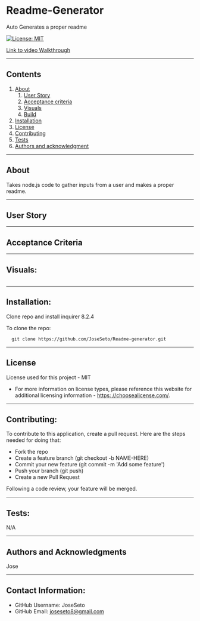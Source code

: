 
  
# Readme-Generator

  Auto Generates a proper readme

  [![License: MIT](https://img.shields.io/badge/License-MIT-yellow.svg)](https://opensource.org/licenses/MIT)

  [Link to video Walkthrough](https://drive.google.com/file/d/1oCk0PHbBh_9eNHvJpsH5BiW9m3MdJBbE/view?usp=share_link)
  
---
## Contents

1. [About](#about)
    1. [User Story](#user%20story)
    2. [Acceptance criteria](#acceptance%20criteria)
    3. [Visuals](#visuals)
    4. [Build](#build)
2. [Installation](#installation)
3. [License](#license)
4. [Contributing](#contributing)
5. [Tests](#tests)
6. [Authors and acknowledgment](#authors%20and%20acknowledgment)

---
## About

  Takes node.js code to gather inputs from a user and makes a proper readme.

---

## User Story
  

---

## Acceptance Criteria
  
  
---
## Visuals:

  ![]()

---

## Installation:
  Clone repo and install inquirer 8.2.4

  To clone the repo:
  
      git clone https://github.com/JoseSeto/Readme-generator.git
  
---

## License
  License used for this project - MIT
  * For more information on license types, please reference this website
  for additional licensing information - [https: //choosealicense.com/](https://choosealicense.com/).

---

## Contributing:
  
  To contribute to this application, create a pull request.
  Here are the steps needed for doing that:
  - Fork the repo
  - Create a feature branch (git checkout -b NAME-HERE)
  - Commit your new feature (git commit -m 'Add some feature')
  - Push your branch (git push)
  - Create a new Pull Request

  Following a code review, your feature will be merged.


---

## Tests:
  N/A

---

## Authors and Acknowledgments
  Jose

---

## Contact Information:
* GitHub Username: JoseSeto
* GitHub Email: joseseto8@gmail.com
  
